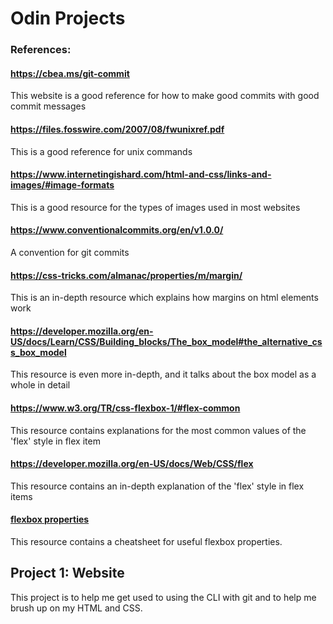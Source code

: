 # Odin Projects

### References:
#### https://cbea.ms/git-commit
This website is a good reference for how to make good commits with good commit messages

#### https://files.fosswire.com/2007/08/fwunixref.pdf
This is a good reference for unix commands

#### https://www.internetingishard.com/html-and-css/links-and-images/#image-formats
This is a good resource for the types of images used in most websites

#### https://www.conventionalcommits.org/en/v1.0.0/
A convention for git commits

#### https://css-tricks.com/almanac/properties/m/margin/
This is an in-depth resource which explains how margins on html elements work

#### https://developer.mozilla.org/en-US/docs/Learn/CSS/Building_blocks/The_box_model#the_alternative_css_box_model
This resource is even more in-depth, and it talks about the box model as a whole in detail

#### https://www.w3.org/TR/css-flexbox-1/#flex-common
This resource contains explanations for the most common values of the 'flex' style in flex item

#### https://developer.mozilla.org/en-US/docs/Web/CSS/flex
This resource contains an in-depth explanation of the 'flex' style in flex items

#### <a href="flexbox properties.pdf">flexbox properties</a>
This resource contains a cheatsheet for useful flexbox properties.

## Project 1: Website
This project is to help me get used to using the CLI with git and to help me brush up on my HTML and CSS.